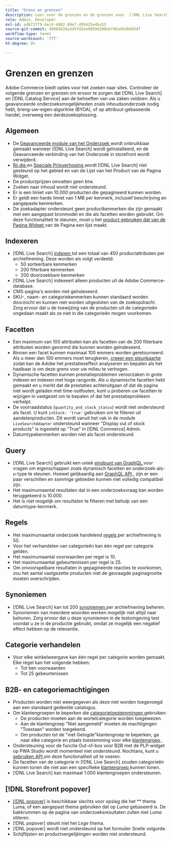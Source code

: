 ```yaml
---
title: "Grens en grenzen"
description: Leer over de grenzen en de grenzen voor  [!DNL Live Search]  om ervoor te zorgen het aan de behoeften van uw zaken voldoet.
role: Admin, Developer
exl-id: ad6737f9-6ecd-4d82-89e7-d95425e4ba53
source-git-commit: 4898d426a3d5fd2ea9059d200ebf8ba45d0d65df
workflow-type: tm+mt
source-wordcount: '777'
ht-degree: 0%

---
```


# Grenzen en grenzen

Adobe Commerce biedt opties voor het zoeken naar sites. Controleer de volgende grenzen en grenzen om ervoor te zorgen dat [!DNL Live Search] en [!DNL Catalog Service] aan de behoeften van uw zaken voldoen. Als u geavanceerde onderzoeksmogelijkheden zoals inhoudsonderzoek nodig hebt, breng-uw-eigen-algoritme (BYOA), of op attribuut-gebaseerde handel, overweeg een derdezoekoplossing.

## Algemeen

- De [ Geavanceerde module van het Onderzoek ](https://experienceleague.adobe.com/en/docs/commerce-admin/catalog/catalog/search/search) wordt onbruikbaar gemaakt wanneer [!DNL Live Search] wordt geïnstalleerd, en de Geavanceerde verbinding van het Onderzoek in storefront wordt verwijderd.
- [ Rij die ](https://experienceleague.adobe.com/en/docs/commerce-admin/catalog/products/pricing/product-price-tier) en [ Speciale Prijsverhoging ](https://experienceleague.adobe.com/en/docs/commerce-admin/catalog/products/pricing/product-price-special) wordt [!DNL Live Search] niet gesteund op het gebied en van de Lijst van het Product van de Pagina Widget.
- De productprijzen omvatten geen btw.
- Zoeken naar inhoud wordt niet ondersteund.
- Er is een limiet van 10.000 producten die gepagineerd kunnen worden.
- Er geldt een harde limiet van 1 MB per kenmerk, inclusief beschrijving en aangepaste kenmerken.
- De zoekadapter ondersteunt geen productkenmerken die zijn gemaakt met een aangepast bronmodel en die als facetten worden gebruikt. Om deze functionaliteit te steunen, moet u het [ product gebruiken dat van de Pagina Widget ](plp-styling.md) van de Pagina een lijst maakt.

## Indexeren

- [!DNL Live Search] [ indexen ](indexing.md) tot een totaal van 450 productattributen per archiefmening. Deze worden als volgt verdeeld:
   - 50 sorteerbare kenmerken
   - 200 filterbare kenmerken
   - 200 doorzoekbare kenmerken
- [!DNL Live Search] indexeert alleen producten uit de Adobe Commerce-database.
- CMS-pagina&#39;s worden niet geïndexeerd.
- SKU-, naam- en categoriekenmerken kunnen standaard worden doorzocht en kunnen niet worden uitgesloten van de zoekopdracht. Zorg ervoor dat u de toewijzing van de producten uit de categorieën ongedaan maakt als ze niet in die categorieën mogen voorkomen.

## Facetten

- Een maximum van 100 attributen kan als facetten van de 200 filterbare attributen worden gevormd die kunnen worden geïndexeerd.
- Binnen een facet kunnen maximaal 100 emmers worden geretourneerd. Als u meer dan 100 emmers moet terugkeren, [ creeer een steunkaartje ](https://experienceleague.adobe.com/en/docs/commerce-knowledge-base/kb/help-center-guide/magento-help-center-user-guide) zodat kan de Adobe het prestatieseffect analyseren en bepalen als het haalbaar is om deze grens voor uw milieu te verhogen.
- Dynamische facetten kunnen prestatieproblemen veroorzaken in grote indexen en indexen met hoge rangorde. Als u dynamische facetten hebt gemaakt en u merkt dat de prestaties achteruitgaan of dat de pagina niet wordt geladen met time-outfouten, kunt u proberen uw facetten te wijzigen in vastgezet om te bepalen of dat het prestatieprobleem verhelpt.
- De voorraadstatus (`quantity_and_stock_status`) wordt niet ondersteund als facet. U kunt `inStock: 'true'` gebruiken om te filteren uit aandelenproducten. Dit wordt vanuit het vak in de module `LiveSearchAdapter` ondersteund wanneer &quot;Display out of stock products&quot; is ingesteld op &quot;True&quot; in [!DNL Commerce] Admin.
- Datumtypekenmerken worden niet als facet ondersteund.

## Query

- [!DNL Live Search] gebruikt een uniek [ eindpunt van GraphQL ](https://developer.adobe.com/commerce/services/graphql/live-search/) voor vragen om eigenschappen zoals dynamisch facetten en onderzoek-als-u-type te steunen. Hoewel gelijkaardig aan [ GraphQL API ](https://developer.adobe.com/commerce/webapi/graphql/), zijn er een paar verschillen en sommige gebieden kunnen niet volledig compatibel zijn.
- Het maximumaantal resultaten dat in een onderzoeksvraag kan worden teruggekeerd is 10.000.
- Het is niet mogelijk om resultaten te filteren met behulp van een datumtype-kenmerk.

## Regels

- Het maximumaantal onderzoek handelend [ regels ](rules.md) per archiefmening is 50.
- Voor het verhandelen van categorieën kan één regel per categorie gelden.
- Het maximumaantal voorwaarden per regel is 10.
- Het maximumaantal gebeurtenissen per regel is 25.
- Om onvoorspelbare resultaten in gepagineerde reacties te voorkomen, zou het aantal vastgezette producten niet de gevraagde paginagrootte moeten overschrijden.

## Synoniemen

- [!DNL Live Search] kan tot 200 [ synoniemen ](synonyms.md) per archiefmening beheren.
- Synoniemen van meerdere woorden werken mogelijk niet altijd naar behoren. Zorg ervoor dat u deze synoniemen in de testomgeving test voordat u ze in de productie gebruikt, omdat ze mogelijk een negatief effect hebben op de relevantie.

## Categorie verhandelen

- Voor elke winkelweergave kan één regel per categorie worden gemaakt. Elke regel kan het volgende hebben:
   - Tot tien voorwaarden
   - Tot 25 gebeurtenissen

## B2B- en categoriemachtigingen

- Producten worden niet weergegeven als deze niet worden toegevoegd aan een standaard gedeelde catalogus.
- Om klantengroepen te beperken die [ categorietoestemmingen ](https://experienceleague.adobe.com/en/docs/commerce-admin/catalog/categories/category-permissions) gebruiken:
   - De producten moeten aan de wortelcategorie worden toegewezen.
   - Aan de klantengroep &quot;Niet aangemeld&quot; moeten de machtigingen &quot;Toestaan&quot; worden toegekend.
   - Om producten tot de &quot;niet Gelogde&quot;klantengroep te beperken, ga naar elke categorie en plaats toestemming voor elke [ klantengroep ](https://experienceleague.adobe.com/en/docs/commerce-admin/b2b/shared-catalogs/catalog-shared-manage).
- Ondersteuning voor de functie Out-of-box voor B2B met de PLP-widget op PWA Studio wordt momenteel niet ondersteund. Nochtans, kunt u [ gebruiken API ](install.md#pwa-support) om deze functionaliteit uit te voeren.
- De facetten van de categorie in [!DNL Live Search] zouden categorieën kunnen tonen die niet aan een specifieke [ klantengroep ](https://experienceleague.adobe.com/en/docs/commerce-admin/b2b/shared-catalogs/catalog-shared-manage) kunnen tonen.
- [!DNL Live Search] kan maximaal 1.000 klantengroepen ondersteunen.

## [!DNL Storefront popover]

- [[!DNL popover]](storefront-popover.md) is beschikbaar slechts voor opslag die het ** thema Luma, of een aangepast thema gebruiken dat op *Luma* gebaseerd is. De bakkrummen op de pagina van onderzoeksresultaten zullen niet *Luma* stileren.
- [!DNL popover] steunt niet het *Lege* thema.
- [!DNL popover] wordt niet ondersteund op het formulier Snelle volgorde.
- Schijflijsten en productvergelijkingen worden niet ondersteund.
